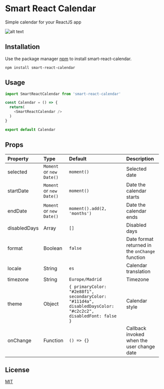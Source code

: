 # Smart React Calendar

Simple calendar for your ReactJS app

![alt text](https://projects.jgfrontend.com/smart-react-calendar-assets/screenshot-calendar-en.png)

## Installation

Use the package manager [npm](https://www.npmjs.com/) to install smart-react-calendar.

```
npm install smart-react-calendar
```

## Usage

```js
import SmartReactCalendar from 'smart-react-calendar'

const Calendar = () => {
  return(
    <SmartReactCalendar />
  )
}

export default Calendar
```

## Props
| Property | Type | Default | Description                                                                                                                                      |
|:---------------------|:--------|:-------------|:-------------------------------------------------------------------------------------------------------------------------------------------------|
| selected | `Moment` or `new Date()` | `moment()` | Selected date
| startDate | `Moment` or `new Date()` | `moment()` | Date the calendar starts
| endDate | `Moment` or `new Date()` | `moment().add(2, 'months')` | Date the calendar ends
| disabledDays | Array | `[]` | Disabled days
| format | Boolean | `false` | Date format returned in the `onChange` function
| locale | String | `es` | Calendar translation
| timezone | String | `Europe/Madrid` | Timezone
| theme | Object | `{ primaryColor: "#2e88f1", secondaryColor: "#111d4a", disabledDaysColor: "#c2c2c2", disabledFont: false }` | Calendar style
| onChange | Function | `() => {}` | Callback invoked when the user change date 

## License
[MIT](https://choosealicense.com/licenses/mit/)